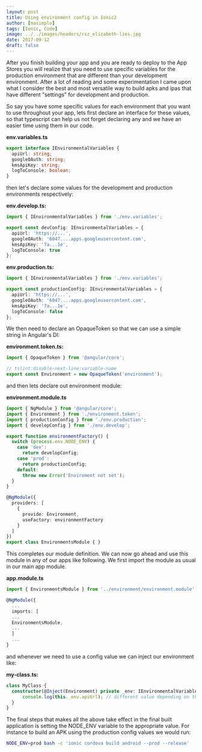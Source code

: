 ```yaml
---
layout: post
title: Using environment config in Ionic2
author: [masimplo]
tags: [Ionic, Code]
image: ../../images/headers/rsz_elizabeth-lies.jpg
date: 2017-09-12
draft: false
---
```


After you finish building your app and you are ready to deploy to the App Stores you will realize that you need to use specific variables for the production environment that are different than your development environment. After a lot of reading and some experimentation I came upon what I consider the best and most versatile way to build apks and ipas that have different "settings" for development and production.

So say you have some specific values for each environment that you want to use throughout your app, lets first declare an interface for these values, so that typescript can help us not forget declaring any and we have an easier time using them in our code.

**env.variables.ts**

```typescript
export interface IEnvironmentalVariables {
  apiUrl: string;
  googleOAuth: string;
  kmsApiKey: string;
  logToConsole: boolean;
}
```

then let's declare some values for the development and production environments respectively:

**env.develop.ts:**

```typescript
import { IEnvironmentalVariables } from './env.variables';

export const devConfig: IEnvironmentalVariables = {
  apiUrl: 'https://...',
  googleOAuth: '6047....apps.googleusercontent.com',
  kmsApiKey: '7a...1e',
  logToConsole: true
};
```

**env.production.ts:**

```typescript
import { IEnvironmentalVariables } from './env.variables';

export const productionConfig: IEnvironmentalVariables = {
  apiUrl: 'https://...',
  googleOAuth: '6047....apps.googleusercontent.com',
  kmsApiKey: '7a...1e',
  logToConsole: false
};
```

We then need to declare an OpaqueToken so that we can use a simple string in Angular's DI:

**environment.token.ts:**

```typescript
import { OpaqueToken } from '@angular/core';

// tslint:disable-next-line:variable-name
export const Environment = new OpaqueToken('environment');
```

and then lets declare out environment module:

**environment.module.ts**

```typescript
import { NgModule } from '@angular/core';
import { Environment } from './environment.token';
import { productionConfig } from './env.production';
import { developConfig } from './env.develop';

export function environmentFactory() {
  switch (process.env.NODE_ENV) {
    case 'dev':
      return developConfig;
    case 'prod':
      return productionConfig;
    default:
      throw new Error('Enviroment not set');
  }
}

@NgModule({
  providers: [
    {
      provide: Environment,
      useFactory: environmentFactory
    }
  ]
})
export class EnvironmentsModule { }
```

This completes our module definition. We can now go ahead and use this module in any of our apps like following.
We first import the module as usual in our main app module.

**app.module.ts**

```typescript
import { EnvironmentsModule } from '../environment/environment.module';

@NgModule({
  ...
  imports: [
  ...
  EnvironmentsModule,
  ...
  ]
  ...
}
```

and whenever we need to use a config value we can inject our environment like:

**my-class.ts:**

```typescript
class MyClass {
  constructor(@Inject(Environment) private _env: IEnvironmentalVariables){
      console.log(this._env.apiUrl); // different value depending on the environment
  }
}
```

The final steps that makes all the above take effect in the final built application is setting the NODE_ENV variable to the appropriate value. For instance to build an APK using the production config values we would run:

```bash
NODE_ENV=prod bash -c 'ionic cordova build android --prod --release'
```
